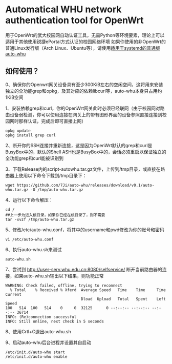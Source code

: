 Automatical WHU network authentication tool for OpenWrt
=
用于OpenWrt的武大校园网自动认证工具，无需Python等环境要素，理论上可以适用于其他使用锐捷ePortal方式认证的校园网络环境
如果你使用的非OpenWrt的普通Linux发行版（Arch Linux、Ubuntu等），请使用[适用于systemd的普通版auto-whu](https://github.com/7Ji/auto-whu-standard)

如何使用？
--
0、确保你的Openwrt网关设备具有至少300KiB左右的空闲空间，这将用来安装独立的全功能grep和opkg，及其对应的依赖libcurl等，auto-whu本身只占用约1KiB空间

1、安装依赖grep和curl，你的OpenWrt网关此时必须已经联网（由于校园网对路由设备弱检测，你可以使用连接在网关上的带有图形界面的设备参照直接连接到校园网时那样认证，完成后即可直接上网）
````
opkg update
opkg install grep curl
````
2、断开你的SSH连接并重新连接，这是因为OpenWrt默认的grep和curl是BusyBox中的，默认的Shell ASH也是BusyBox中的，会话必须重启以保证独立的全功能grep和curl能被识别到

3、下载Release内的script-autowhu.tar.gz文件，上传到/tmp目录，或直接在路由器上使用以下命令下载到/tmp目录下：
````
wget https://github.com/7Ji/auto-whu/releases/download/v0.1/auto-whu.tar.gz -O /tmp/auto-whu.tar.gz
````
4、运行以下命令解压：
````
cd /
##上一步为进入根目录，如果你已经在根目录了，则不需要
tar -xvzf /tmp/auto-whu.tar.gz
````
5、修改/etc/auto-whu.conf，将其中的username和pwd修改为你的账号和密码
````
vi /etc/auto-whu.conf
````
6、执行auto-whu.sh来测试
````
auto-whu.sh
````
7、尝试到 http://user-serv.whu.edu.cn:8080/selfservice/ 断开当前路由器的连接，如果auto-whu.sh输出以下结果，则功能正常
````
WARNING: Check failed, offline, trying to reconnect
  % Total    % Received % Xferd  Average Speed   Time    Time     Time  Current
                                 Dload  Upload   Total   Spent    Left  Speed
100   514  100   514    0     0  32125      0 --:--:-- --:--:-- --:--:-- 36714
INFO: (Re)connection successful
INFO: Still online, next check in 5 seconds
````
8、使用Crtl+C退出auto-whu.sh

9、启动auto-whu后台进程并设置其自启动
````
/etc/init.d/auto-whu start
/etc/init.d/auto-whu enable
````
